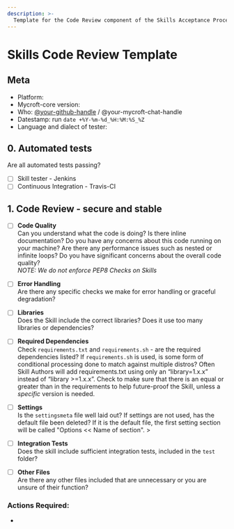 ```yaml
---
description: >-
  Template for the Code Review component of the Skills Acceptance Process.
---
```

# Skills Code Review Template

## Meta  
* Platform:  
* Mycroft-core version:  
* Who: [@your-github-handle](https://github.com/your-github-handle) / @your-mycroft-chat-handle  
* Datestamp: run `date +%Y-%m-%d_%H:%M:%S_%Z`  
* Language and dialect of tester:

## 0. Automated tests  
Are all automated tests passing?  
- [ ] Skill tester - Jenkins  
- [ ] Continuous Integration - Travis-CI

## 1. Code Review - secure and stable  
- [ ] **Code Quality**  
Can you understand what the code is doing? Is there inline documentation? Do you have any concerns about this code running on your machine? Are there any performance issues such as nested or infinite loops? Do you have significant concerns about the overall code quality?  
_NOTE: We do not enforce PEP8 Checks on Skills_

>

- [ ] **Error Handling**  
Are there any specific checks we make for error handling or graceful degradation?

>

- [ ] **Libraries**  
Does the Skill include the correct libraries? Does it use too many libraries or dependencies?

>

- [ ] **Required Dependencies**  
Check `requirements.txt` and `requirements.sh` - are the required dependencies listed? If `requirements.sh` is used, is some form of conditional processing done to match against multiple distros? Often Skill Authors will add requirements.txt using only an “library=1.x.x” instead of “library >=1.x.x”. Check to make sure that there is an equal or greater than in the requirements to help future-proof the Skill, unless a _specific_ version is needed.

>

- [ ] **Settings**  
Is the `settingsmeta` file well laid out? If settings are not used, has the default file been deleted? If it is the default file, the first setting section will be called "Options << Name of section". >

- [ ] **Integration Tests**  
Does the skill include sufficient integration tests, included in the `test` folder?

>

- [ ] **Other Files**  
Are there any other files included that are unnecessary or you are unsure of their function?

>

### Actions Required:
*
